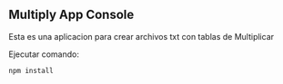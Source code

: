 ## Multiply App Console

Esta es una aplicacion para crear archivos txt con tablas de Multiplicar

Ejecutar comando: 

```
npm install
```